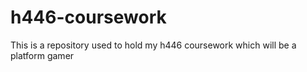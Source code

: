 # h446-coursework
This is a repository used to hold my h446 coursework which will be a platform gamer
